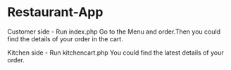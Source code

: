 # Restaurant-App

Customer side - Run index.php
Go to the Menu and order.Then you could find the details of your order in the cart.

Kitchen side - Run kitchencart.php
You could find the latest details of your order.
